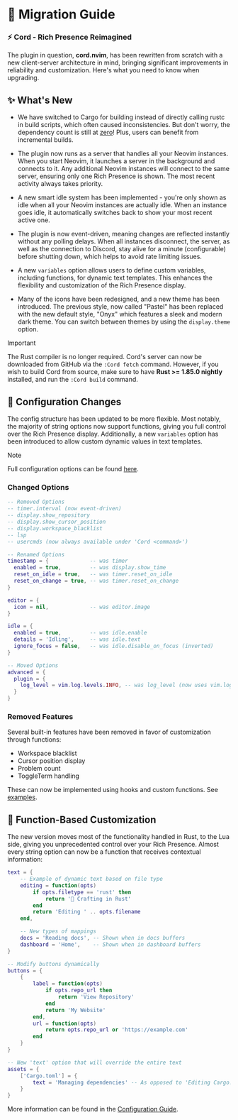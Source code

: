# 📖 Migration Guide

### **⚡ Cord - Rich Presence Reimagined**

The plugin in question, **cord.nvim**, has been rewritten from scratch with a new client-server architecture in mind, bringing significant improvements in reliability and customization. Here's what you need to know when upgrading.

## ✨ What's New

- We have switched to Cargo for building instead of directly calling rustc in build scripts, which often caused inconsistencies. But don't worry, the dependency count is still at [zero](../Cargo.toml)! Plus, users can benefit from incremental builds.

- The plugin now runs as a server that handles all your Neovim instances. When you start Neovim, it launches a server in the background and connects to it. Any additional Neovim instances will connect to the same server, ensuring only one Rich Presence is shown. The most recent activity always takes priority.

- A new smart idle system has been implemented - you're only shown as idle when all your Neovim instances are actually idle. When an instance goes idle, it automatically switches back to show your most recent active one.

- The plugin is now event-driven, meaning changes are reflected instantly without any polling delays. When all instances disconnect, the server, as well as the connection to Discord, stay alive for a minute (configurable) before shutting down, which helps to avoid rate limiting issues.

- A new `variables` option allows users to define custom variables, including functions, for dynamic text templates. This enhances the flexibility and customization of the Rich Presence display.

- Many of the icons have been redesigned, and a new theme has been introduced. The previous style, now called "Pastel" has been replaced with the new default style, "Onyx" which features a sleek and modern dark theme. You can switch between themes by using the `display.theme` option.

> [!IMPORTANT]
> The Rust compiler is no longer required. Cord's server can now be downloaded from GitHub via the `:Cord fetch` command.
> However, if you wish to build Cord from source, make sure to have **Rust >= 1.85.0 nightly** installed, and run the `:Cord build` command.

## 🔧 Configuration Changes

The config structure has been updated to be more flexible. Most notably, the majority of string options now support functions, giving you full control over the Rich Presence display. Additionally, a new `variables` option has been introduced to allow custom dynamic values in text templates.

> [!NOTE]
> Full configuration options can be found [here](CONFIGURATION.md).

### Changed Options
```lua
-- Removed Options
-- timer.interval (now event-driven)
-- display.show_repository
-- display.show_cursor_position
-- display.workspace_blacklist
-- lsp
-- usercmds (now always available under 'Cord <command>')

-- Renamed Options
timestamp = {             -- was timer
  enabled = true,         -- was display.show_time
  reset_on_idle = true,   -- was timer.reset_on_idle
  reset_on_change = true, -- was timer.reset_on_change
}

editor = {
  icon = nil,             -- was editor.image
}

idle = {
  enabled = true,         -- was idle.enable
  details = 'Idling',     -- was idle.text
  ignore_focus = false,   -- was idle.disable_on_focus (inverted)
}

-- Moved Options
advanced = {
  plugin = {
    log_level = vim.log.levels.INFO, -- was log_level (now uses vim.log.levels)
  }
}
```

### Removed Features
Several built-in features have been removed in favor of customization through functions:
- Workspace blacklist
- Cursor position display
- Problem count
- ToggleTerm handling

These can now be implemented using hooks and custom functions. See [examples](EXAMPLES.md).

## 🎨 Function-Based Customization

The new version moves most of the functionality handled in Rust, to the Lua side, giving you unprecedented control over your Rich Presence. Almost every string option can now be a function that receives contextual information:

```lua
text = {
    -- Example of dynamic text based on file type
    editing = function(opts)
        if opts.filetype == 'rust' then
            return '🦀 Crafting in Rust'
        end
        return 'Editing ' .. opts.filename
    end,

    -- New types of mappings
    docs = 'Reading docs', -- Shown when in docs buffers
    dashboard = 'Home',    -- Shown when in dashboard buffers
}

-- Modify buttons dynamically
buttons = {
    {
        label = function(opts)
            if opts.repo_url then
                return 'View Repository'
            end
            return 'My Website'
        end,
        url = function(opts)
            return opts.repo_url or 'https://example.com'
        end
    }
}

-- New 'text' option that will override the entire text
assets = {
    ['Cargo.toml'] = {
        text = 'Managing dependencies' -- As opposed to 'Editing Cargo.toml'
    }
}
```

More information can be found in the [Configuration Guide](CONFIGURATION.md).
